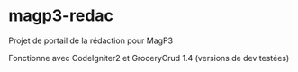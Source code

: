 magp3-redac
===========

Projet de portail de la rédaction pour MagP3

Fonctionne avec CodeIgniter2 et GroceryCrud 1.4 (versions de dev testées)